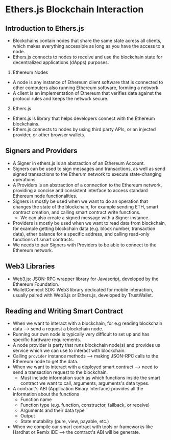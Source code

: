 # Ethers.js Blockchain Interaction
## Introduction to Ethers.js
- Blockchains contain nodes that share the same state acress all clients, which makes everything accessible as long as you have the access to a node.
- Ethers.js connects to nodes to receive and use the blockchain state for decentralized applications (dApps) purposes.
1. Ethereum Nodes
- A node is any instance of Ethereum client software that is connected to other computers also running Ethereum software, formiing a network.
- A client is an implementation of Ethereum that verifies data against the protocol rules and keeps the network secure.
2. Ethers.js
- Ethers.js is library that helps developers connect with the Ethereum blockchains.
- Ethers.js connects to nodes by using third party APIs, or an injected provider, or other browser wallets.

## Signers and Providers
- A Signer in ethers.js is an abstraction of an Ethereum Account.
- Signers can be used to sign messages and transactions, as well as send signed transactions to the Etherum network to execute state-changing operations.
- A Providers is an abstraction of a connection to the Ethereum network, providing a concise and consistent interface to access standard Ethereum node functionalities.
- Signers is mostly be used when we want to do an operation that changes the state of the blockchain, for example sending ETH, smart contract creation, and calling smart contract write functions.
  - We can also create a signed message with a Signer instance.
- Providers is mostly be used when we want to read data from blockchain, for example getting blockchain data (e.g. block number, transaction data), ether balance for a specific address, and calling read-only functions of smart contracts.
- We needs to pair Signers with Providers to be able to connect to the Ethereum network.

## Web3 Libraries
- Web3.js: JSON-RPC wrapper library for Javascript, developed by the Ethereum Foundation.
- WalletConnect SDK: Web3 library dedicated for mobile interaction, usually paired with Web3.js or Ethers.js, developed by TrustWallet.

## Reading and Writing Smart Contract
- When we want to interact with a blockchain, for e.g reading blockchain data --> send a request a blockchain node.
- Running our own node is typically very difficult to set up and has specific hardware requirements.
- A node provider is party that runs blockchain node(s) and provides us service which we can use to interact with blockchain.
- Calling `provider` instance methods --> making JSON-RPC calls to the Ethereum node to get the data.
- When we want to interact with a deployed smart contract --> need to send a transaction request to the blockchain.
  - Must include information such as which functions inside the smart contract we want to call, arguments, arguments's data types.
- A contract's ABI (Application Binary Interface) provides all the information about the functions
  - Function name
  - Function type (e.g. function, constructor, fallback, or receive)
  - Arguments and their data type
  - Output
  - State mutability (pure, view, payable, etc.)
- When we compile our smart contract with tools or frameworks like Hardhat or Remix IDE --> the contract's ABI will be generate.